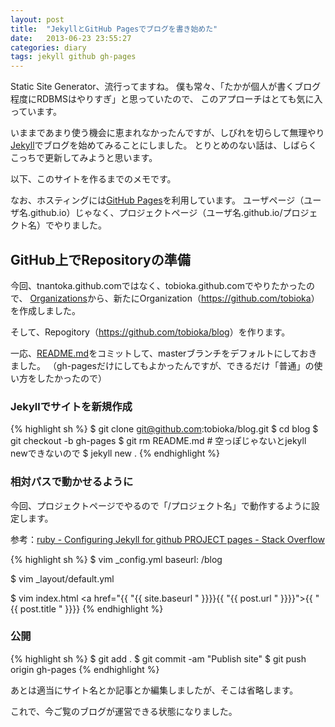```yaml
---
layout: post
title:  "JekyllとGitHub Pagesでブログを書き始めた"
date:   2013-06-23 23:55:27
categories: diary
tags: jekyll github gh-pages
---
```


Static Site Generator、流行ってますね。
僕も常々、「たかが個人が書くブログ程度にRDBMSはやりすぎ」と思っていたので、
このアプローチはとても気に入っています。

いままであまり使う機会に恵まれなかったんですが、しびれを切らして無理やり[Jekyll](http://jekyllrb.com)でブログを始めてみることにしました。
とりとめのない話は、しばらくこっちで更新してみようと思います。

以下、このサイトを作るまでのメモです。

なお、ホスティングには[GitHub Pages](http://pages.github.com/)を利用しています。
ユーザページ（ユーザ名.github.io）じゃなく、プロジェクトページ（ユーザ名.github.io/プロジェクト名）でやりました。

## GitHub上でRepositoryの準備

今回、tnantoka.github.comではなく、tobioka.github.comでやりたかったので、
[Organizations](https://github.com/settings/organizations)から、新たにOrganization（<https://github.com/tobioka>）を作成しました。

そして、Repogitory（<https://github.com/tobioka/blog>）を作ります。

一応、[README.md](https://github.com/tobioka/blog/blob/master/README.md)をコミットして、masterブランチをデフォルトにしておきました。
（gh-pagesだけにしてもよかったんですが、できるだけ「普通」の使い方をしたかったので）

### Jekyllでサイトを新規作成

{% highlight sh %}
$ git clone git@github.com:tobioka/blog.git
$ cd blog
$ git checkout -b gh-pages
$ git rm README.md # 空っぽじゃないとjekyll newできないので
$ jekyll new .
{% endhighlight %}


### 相対パスで動かせるように

今回、プロジェクトページでやるので「/プロジェクト名」で動作するように設定します。

参考：[ruby - Configuring Jekyll for github PROJECT pages - Stack Overflow](http://stackoverflow.com/questions/10585916/configuring-jekyll-for-github-project-pages)

{% highlight sh %}
$ vim _config.yml
baseurl: /blog

$ vim _layout/default.yml
<link rel="stylesheet" href="{{ "{{ site.baseurl " }}}}/css/syntax.css">
<link rel="stylesheet" href="{{ "{{ site.baseurl " }}}}/css/main.css">

$ vim index.html
<a href="{{ "{{ site.baseurl " }}}}{{ "{{ post.url " }}}}">{{ "{{ post.title " }}}}</a></li>
{% endhighlight %}


### 公開

{% highlight sh %}
$ git add .
$ git commit -am "Publish site"
$ git push origin gh-pages
{% endhighlight %}

あとは適当にサイト名とか記事とか編集しましたが、そこは省略します。

これで、今ご覧のブログが運営できる状態になりました。

